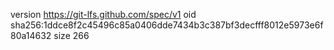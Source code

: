 version https://git-lfs.github.com/spec/v1
oid sha256:1ddce8f2c45496c85a0406dde7434b3c387bf3decfff8012e5973e6f80a14632
size 266
